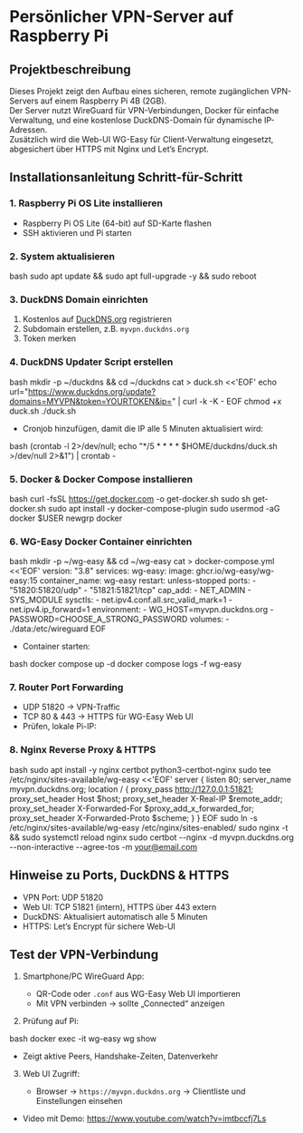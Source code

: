 # Persönlicher VPN-Server auf Raspberry Pi

## Projektbeschreibung
Dieses Projekt zeigt den Aufbau eines sicheren, remote zugänglichen VPN-Servers auf einem Raspberry Pi 4B (2GB).  
Der Server nutzt WireGuard für VPN-Verbindungen, Docker für einfache Verwaltung, und eine kostenlose DuckDNS-Domain für dynamische IP-Adressen.  
Zusätzlich wird die Web-UI WG-Easy für Client-Verwaltung eingesetzt, abgesichert über HTTPS mit Nginx und Let’s Encrypt.



## Installationsanleitung Schritt-für-Schritt

### 1. Raspberry Pi OS Lite installieren
- Raspberry Pi OS Lite (64-bit) auf SD-Karte flashen
- SSH aktivieren und Pi starten

### 2. System aktualisieren
bash
sudo apt update && sudo apt full-upgrade -y && sudo reboot


### 3. DuckDNS Domain einrichten

1. Kostenlos auf [DuckDNS.org](https://www.duckdns.org/) registrieren
2. Subdomain erstellen, z.B. `myvpn.duckdns.org`
3. Token merken

### 4. DuckDNS Updater Script erstellen

bash
mkdir -p ~/duckdns && cd ~/duckdns
cat > duck.sh <<'EOF'
echo url="https://www.duckdns.org/update?domains=MYVPN&token=YOURTOKEN&ip=" | curl -k -K -
EOF
chmod +x duck.sh
./duck.sh


* Cronjob hinzufügen, damit die IP alle 5 Minuten aktualisiert wird:

bash
(crontab -l 2>/dev/null; echo "*/5 * * * * $HOME/duckdns/duck.sh >/dev/null 2>&1") | crontab -


### 5. Docker & Docker Compose installieren

bash
curl -fsSL https://get.docker.com -o get-docker.sh
sudo sh get-docker.sh
sudo apt install -y docker-compose-plugin
sudo usermod -aG docker $USER
newgrp docker


### 6. WG-Easy Docker Container einrichten

bash
mkdir -p ~/wg-easy && cd ~/wg-easy
cat > docker-compose.yml <<'EOF'
version: "3.8"
services:
  wg-easy:
    image: ghcr.io/wg-easy/wg-easy:15
    container_name: wg-easy
    restart: unless-stopped
    ports:
      - "51820:51820/udp"
      - "51821:51821/tcp"
    cap_add:
      - NET_ADMIN
      - SYS_MODULE
    sysctls:
      - net.ipv4.conf.all.src_valid_mark=1
      - net.ipv4.ip_forward=1
    environment:
      - WG_HOST=myvpn.duckdns.org
      - PASSWORD=CHOOSE_A_STRONG_PASSWORD
    volumes:
      - ./data:/etc/wireguard
EOF


* Container starten:

bash
docker compose up -d
docker compose logs -f wg-easy


### 7. Router Port Forwarding

* UDP 51820 → VPN-Traffic
* TCP 80 & 443 → HTTPS für WG-Easy Web UI
* Prüfen, lokale Pi-IP:


### 8. Nginx Reverse Proxy & HTTPS

bash
sudo apt install -y nginx certbot python3-certbot-nginx
sudo tee /etc/nginx/sites-available/wg-easy <<'EOF'
server {
  listen 80;
  server_name myvpn.duckdns.org;
  location / {
    proxy_pass http://127.0.0.1:51821;
    proxy_set_header Host $host;
    proxy_set_header X-Real-IP $remote_addr;
    proxy_set_header X-Forwarded-For $proxy_add_x_forwarded_for;
    proxy_set_header X-Forwarded-Proto $scheme;
  }
}
EOF
sudo ln -s /etc/nginx/sites-available/wg-easy /etc/nginx/sites-enabled/
sudo nginx -t && sudo systemctl reload nginx
sudo certbot --nginx -d myvpn.duckdns.org --non-interactive --agree-tos -m your@email.com




## Hinweise zu Ports, DuckDNS & HTTPS

* VPN Port: UDP 51820
* Web UI: TCP 51821 (intern), HTTPS über 443 extern
* DuckDNS: Aktualisiert automatisch alle 5 Minuten
* HTTPS: Let’s Encrypt für sichere Web-UI



## Test der VPN-Verbindung

1. Smartphone/PC WireGuard App:

   * QR-Code oder `.conf` aus WG-Easy Web UI importieren
   * Mit VPN verbinden → sollte „Connected“ anzeigen
2. Prüfung auf Pi:

bash
docker exec -it wg-easy wg show


* Zeigt aktive Peers, Handshake-Zeiten, Datenverkehr

3. Web UI Zugriff:

   * Browser → `https://myvpn.duckdns.org` → Clientliste und Einstellungen einsehen



* Video mit Demo: https://www.youtube.com/watch?v=imtbccfj7Ls


